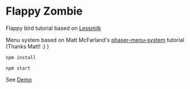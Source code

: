 # Flappy Zombie

Flappy bird tutorial based on [Lessmilk](http://www.lessmilk.com/tutorial/flappy-bird-phaser-1)

Menu system based on Matt McFarland's [phaser-menu-system](https://github.com/MattMcFarland/phaser-menu-system) tutorial (Thanks Matt! :) )

`npm install`

`npm start`

See [Demo](https://flappy-zombie.now.sh)

